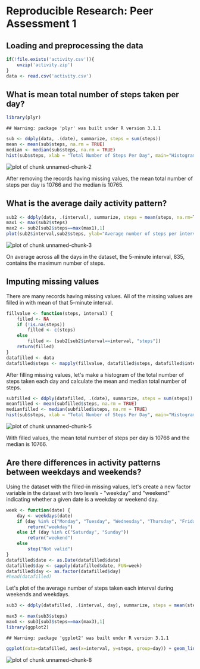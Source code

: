 
Reproducible Research: Peer Assessment 1
===============================================

Loading and preprocessing the data
-----------------------------------

```r
if(!file.exists('activity.csv')){
    unzip('activity.zip')
}
data <- read.csv('activity.csv')
```

What is mean total number of steps taken per day?
-------------------------------------------------------

```r
library(plyr)
```

```
## Warning: package 'plyr' was built under R version 3.1.1
```

```r
sub <- ddply(data, .(date), summarize, steps = sum(steps))
mean <- mean(sub$steps, na.rm = TRUE)
median <- median(sub$steps, na.rm = TRUE)
hist(sub$steps, xlab = "Total Number of Steps Per Day", main="Histogram of Total Number of Steps Per Day", col ="grey")
```

![plot of chunk unnamed-chunk-2](figure/unnamed-chunk-2.png) 

After removing the records having missing values, the mean total number of steps per day is 10766 and the median is 10765.

What is the average daily activity pattern?
-----------------------------------------------

```r
sub2 <- ddply(data, .(interval), summarize, steps = mean(steps, na.rm=TRUE))
max1 <- max(sub2$steps)
max2 <- sub2[sub2$steps==max(max1),1]
plot(sub2$interval,sub2$steps, ylab="Average number of steps per interval",xlab="Interval", main=NULL, type="l")
```

![plot of chunk unnamed-chunk-3](figure/unnamed-chunk-3.png) 

On average across all the days in the dataset, the 5-minute interval, 835, contains the maximum number of steps.

Imputing missing values
--------------------------
There are many records having missing values. All of the missing values are filled in with mean of that 5-minute interval.

```r
fillvalue <- function(steps, interval) {
    filled <- NA
    if (!is.na(steps))
        filled <- c(steps)
    else
        filled <- (sub2[sub2$interval==interval, "steps"])
    return(filled)
}
datafilled <- data
datafilled$steps <- mapply(fillvalue, datafilled$steps, datafilled$interval)
```

After filling missing values, let's make a histogram of the total number of steps taken each day and calculate the mean and median total number of steps.

```r
subfilled <- ddply(datafilled, .(date), summarize, steps = sum(steps))
meanfilled <- mean(subfilled$steps, na.rm = TRUE)
medianfilled <- median(subfilled$steps, na.rm = TRUE)
hist(sub$steps, xlab = "Total Number of Steps Per Day", main="Histogram of Total Number of Steps Per Day with Filled Missing Values", col ="grey")
```

![plot of chunk unnamed-chunk-5](figure/unnamed-chunk-5.png) 

With filled values, the mean total number of steps per day is 10766 and the median is 10766.

Are there differences in activity patterns between weekdays and weekends?
--------------------------------------------------------------------------
Using the dataset with the filled-in missing values, let's create a new factor variable in the dataset with two levels - "weekday" and "weekend" indicating whether a given date is a weekday or weekend day.


```r
week <- function(date) {
    day <- weekdays(date)
    if (day %in% c("Monday", "Tuesday", "Wednesday", "Thursday", "Friday"))
        return("weekday")
    else if (day %in% c("Saturday", "Sunday"))
        return("weekend")
    else
        stop("Not valid")
}
datafilled$date <- as.Date(datafilled$date)
datafilled$day <- sapply(datafilled$date, FUN=week)
datafilled$day <- as.factor(datafilled$day)
#head(datafilled)
```

Let's plot of the average number of steps taken each interval during weekends and weekdays.


```r
sub3 <- ddply(datafilled, .(interval, day), summarize, steps = mean(steps, na.rm=TRUE))
```

```r
max3 <- max(sub3$steps)
max4 <- sub3[sub3$steps==max(max3),1]
library(ggplot2)
```

```
## Warning: package 'ggplot2' was built under R version 3.1.1
```

```r
ggplot(data=datafilled, aes(x=interval, y=steps, group=day)) + geom_line(aes(color=day))+ facet_wrap(~ day, nrow=2)
```

![plot of chunk unnamed-chunk-8](figure/unnamed-chunk-8.png) 


